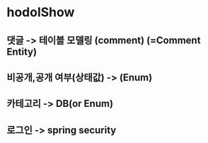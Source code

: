 # hodolShow

## 댓글 -> 테이블 모델링 (comment) (=Comment Entity)

## 비공개,공개 여부(상태값) -> (Enum)

## 카테고리 -> DB(or Enum)

## 로그인 -> spring security

